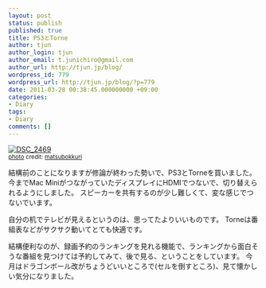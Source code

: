 ```yaml
---
layout: post
status: publish
published: true
title: PS3とTorne
author: tjun
author_login: tjun
author_email: t.junichiro@gmail.com
author_url: http://tjun.jp/blog/
wordpress_id: 779
wordpress_url: http://tjun.jp/blog/?p=779
date: 2011-03-28 00:38:45.000000000 +09:00
categories:
- Diary
tags:
- Diary
comments: []
---
```

<a href="http://www.flickr.com/photos/50007612@N00/4445153003/" title="DSC_2469" target="_blank"><img src="http://farm3.static.flickr.com/2757/4445153003_de2d8fabaf_m.jpg" alt="DSC_2469" border="0" /></a><br /><small> <a href="http://www.photodropper.com/photos/" target="_blank">photo</a> credit: <a href="http://www.flickr.com/photos/50007612@N00/4445153003/" title="matsubokkuri" target="_blank">matsubokkuri</a></small>

結構前のことになりますが修論が終わった勢いで、PS3とTorneを買いました。
今までMac MiniがつながっていたディスプレイにHDMIでつないで、切り替えられるようにしました。
スピーカーを共有するのが少し難しくて、変な感じでつないでいます。

自分の机でテレビが見えるというのは、思ってたよりいいものです。
Torneは番組表などがサクサク動いてとても快適です。

結構便利なのが、録画予約のランキングを見れる機能で、ランキングから面白そうな番組を見つけては予約してみて、後で見る、ということをしています。
今月はドラゴンボール改がちょうどいいところで(セルを倒すところ)、見て懐かしい気分になりました。
